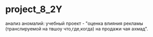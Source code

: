 # project_8_2Y
анализ аномалий: 
учебный проект - "оценка влияния рекламы (транслируемой на твшоу что,где,когда) на продажи чая ахмад".
